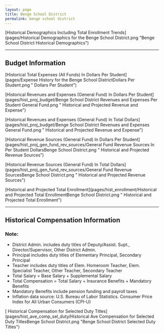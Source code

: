 ```yaml
---
layout: page
title: Benge School District
permalink: benge school district
---
```



[Historical Demographics Including Total Enrollment Trends](pages/Historical Demographics for the Benge School District.png "Benge School District Historical Demographics")

___

## Budget Information

[Historical Total Expenses (All Funds) In Dollars Per Student](pages/Expense History for the Benge School DistrictDollars Per Student.png " Dollars Per Student")

[Historical Revenues and Expenses (General Fund) In Dollars Per Student](pages/hist_proj_budget/Benge School District Revenues and Expenses Per Student General Fund.png " Historical and Projected Revenue and Expense")

[Historical Revenues and Expenses (General Fund) In Total Dollars](pages/hist_proj_budget/Benge School District Revenues and Expenses General Fund.png " Historical and Projected Revenue and Expense")

[Historical Revenue Sources (General Fund) In Dollars Per Student](pages/hist_proj_gen_fund_rev_sources/General Fund Revenue Sources In Per Student DollarsBenge School District.png " Historical and Projected Revenue Sources")

[Historical Revenue Sources (General Fund) In Total Dollars](pages/hist_proj_gen_fund_rev_sources/General Fund Revenue SourcesBenge School District.png " Historical and Projected Revenue Sources")

[Historical and Projected Total Enrollment](pages/hist_enrollment/Historical and Projected Total EnrollmentBenge School District.png " Historical and Projected Total Enrollment")


___

## Historical Compensation Information
### Note:
- District Admin. includes duty titles of Deputy/Assist. Supt., Director/Supervisor, Other District Admin.
- Principal includes duty titles of Elementary Principal, Secondary Principal
- Teacher includes duty titles of Elem. Homeroom Teacher, Elem. Specialist Teacher, Other Teacher, Secondary Teacher
- Total Salary = Base Salary + Supplemental Salary
- Total Compensation = Total Salary + Insurance Benefits + Mandatory Benefits
- Mandatory Benefits include pension funding and payroll taxes
- Inflation data source: U.S. Bureau of Labor Statistics. Consumer Price Index for All Urban Consumers (CPI-U)

[ Historical Compensation for Selected Duty Titles](pages/hist_ave_comp_sel_duty/Historical Ave Compensation for Selected Duty TitlesBenge School District.png "Benge School District Selected Duty Titles")

